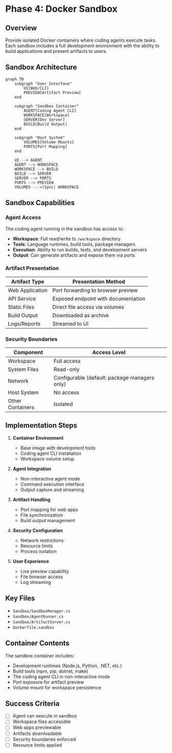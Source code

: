 # Phase 4: Docker Sandbox

## Overview
Provide isolated Docker containers where coding agents execute tasks. Each sandbox includes a full development environment with the ability to build applications and present artifacts to users.

## Sandbox Architecture
```mermaid
graph TB
    subgraph "User Interface"
        UI[Web/CLI]
        PREVIEW[Artifact Preview]
    end
    
    subgraph "Sandbox Container"
        AGENT[Coding Agent CLI]
        WORKSPACE[Workspace]
        SERVER[Dev Server]
        BUILD[Build Output]
    end
    
    subgraph "Host System"
        VOLUMES[Volume Mounts]
        PORTS[Port Mapping]
    end
    
    UI --> AGENT
    AGENT --> WORKSPACE
    WORKSPACE --> BUILD
    BUILD --> SERVER
    SERVER --> PORTS
    PORTS --> PREVIEW
    VOLUMES -.->|Sync| WORKSPACE
```

## Sandbox Capabilities

### Agent Access
The coding agent running in the sandbox has access to:
- **Workspace**: Full read/write to `/workspace` directory
- **Tools**: Language runtimes, build tools, package managers
- **Execution**: Ability to run builds, tests, and development servers
- **Output**: Can generate artifacts and expose them via ports

### Artifact Presentation

| Artifact Type | Presentation Method |
|--------------|-------------------|
| Web Application | Port forwarding to browser preview |
| API Service | Exposed endpoint with documentation |
| Static Files | Direct file access via volumes |
| Build Output | Downloaded as archive |
| Logs/Reports | Streamed to UI |

### Security Boundaries

| Component | Access Level |
|-----------|-------------|
| Workspace | Full access |
| System Files | Read-only |
| Network | Configurable (default: package managers only) |
| Host System | No access |
| Other Containers | Isolated |

## Implementation Steps

1. **Container Environment**
   - Base image with development tools
   - Coding agent CLI installation
   - Workspace volume setup

2. **Agent Integration**
   - Non-interactive agent mode
   - Command execution interface
   - Output capture and streaming

3. **Artifact Handling**
   - Port mapping for web apps
   - File synchronization
   - Build output management

4. **Security Configuration**
   - Network restrictions
   - Resource limits
   - Process isolation

5. **User Experience**
   - Live preview capability
   - File browser access
   - Log streaming

## Key Files
- `Sandbox/SandboxManager.cs`
- `Sandbox/AgentRunner.cs`
- `Sandbox/ArtifactServer.cs`
- `Dockerfile.sandbox`

## Container Contents

The sandbox container includes:
- Development runtimes (Node.js, Python, .NET, etc.)
- Build tools (npm, pip, dotnet, make)
- The coding agent CLI in non-interactive mode
- Port exposure for artifact preview
- Volume mount for workspace persistence

## Success Criteria
- [ ] Agent can execute in sandbox
- [ ] Workspace files accessible
- [ ] Web apps previewable
- [ ] Artifacts downloadable
- [ ] Security boundaries enforced
- [ ] Resource limits applied